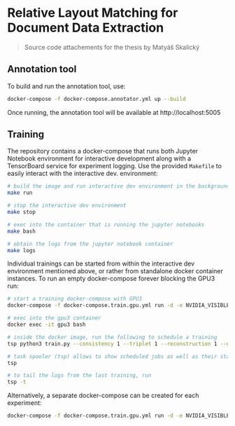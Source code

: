 # Relative Layout Matching for Document Data Extraction
> Source code attachements for the thesis by Matyáš Skalický

## Annotation tool
To build and run the annotation tool, use:
```bash
docker-compose -f docker-compose.annotator.yml up --build
```

Once running, the annotation tool will be available at http://localhost:5005

## Training
The repository contains a docker-compose that runs both Jupyter Notebook environment for interactive development along with a TensorBoard service for experiment logging. Use the provided `Makefile` to easily interact with the interactive dev. environment:

```bash
# build the image and run interactive dev environment in the background
make run

# stop the interactive dev environment
make stop

# exec into the container that is running the jupyter notebooks
make bash

# obtain the logs from the jupyter notebook container
make logs
```

Individual trainings can be started from within the interactive dev environment mentioned above, or rather from standalone docker container instances. To run an empty docker-compose forever blocking the GPU3 run:
```bash
# start a training docker-compose with GPU3
docker-compose -f docker-compose.train.gpu.yml run -d -e NVIDIA_VISIBLE_DEVICES=3 --name "GPU3" jupyter sleep infinity

# exec into the gpu3 container
docker exec -it gpu3 bash

# inside the docker image, run the following to schedule a training
tsp python3 train.py --consistency 1 --triplet 1 --reconstruction 1 --optimizer adam --backbone resnet_unet_50 --batch-size 2 --epochs 70 --embdim 256 --dataset elections

# task spooler (tsp) allows to show scheduled jobs as well as their statuses/logs
tsp

# to tail the logs from the last training, run
tsp -t
```

Alternatively, a separate docker-compose can be created for each experiment:
```bash
docker-compose -f docker-compose.train.gpu.yml run -d -e NVIDIA_VISIBLE_DEVICES=3 jupyter python3 train.py --consistency 1 --triplet 1 --reconstruction 1 --optimizer adam --backbone resnet_unet_50 --batch-size 2 --epochs 70 --embdim 256 --dataset elections
```
